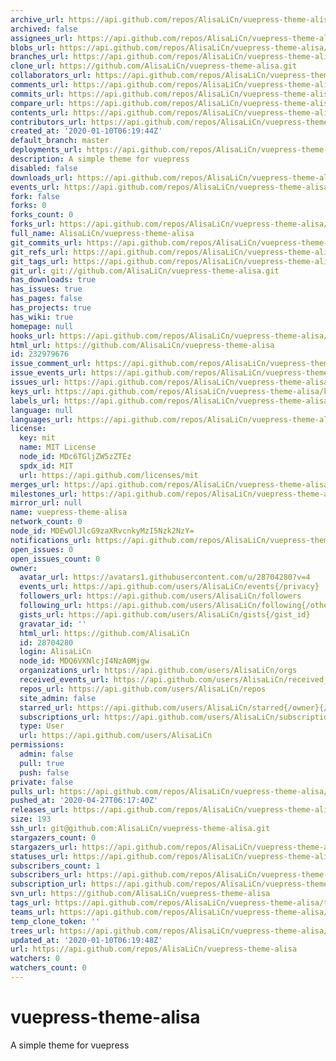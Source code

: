 ```yaml
---
archive_url: https://api.github.com/repos/AlisaLiCn/vuepress-theme-alisa/{archive_format}{/ref}
archived: false
assignees_url: https://api.github.com/repos/AlisaLiCn/vuepress-theme-alisa/assignees{/user}
blobs_url: https://api.github.com/repos/AlisaLiCn/vuepress-theme-alisa/git/blobs{/sha}
branches_url: https://api.github.com/repos/AlisaLiCn/vuepress-theme-alisa/branches{/branch}
clone_url: https://github.com/AlisaLiCn/vuepress-theme-alisa.git
collaborators_url: https://api.github.com/repos/AlisaLiCn/vuepress-theme-alisa/collaborators{/collaborator}
comments_url: https://api.github.com/repos/AlisaLiCn/vuepress-theme-alisa/comments{/number}
commits_url: https://api.github.com/repos/AlisaLiCn/vuepress-theme-alisa/commits{/sha}
compare_url: https://api.github.com/repos/AlisaLiCn/vuepress-theme-alisa/compare/{base}...{head}
contents_url: https://api.github.com/repos/AlisaLiCn/vuepress-theme-alisa/contents/{+path}
contributors_url: https://api.github.com/repos/AlisaLiCn/vuepress-theme-alisa/contributors
created_at: '2020-01-10T06:19:44Z'
default_branch: master
deployments_url: https://api.github.com/repos/AlisaLiCn/vuepress-theme-alisa/deployments
description: A simple theme for vuepress
disabled: false
downloads_url: https://api.github.com/repos/AlisaLiCn/vuepress-theme-alisa/downloads
events_url: https://api.github.com/repos/AlisaLiCn/vuepress-theme-alisa/events
fork: false
forks: 0
forks_count: 0
forks_url: https://api.github.com/repos/AlisaLiCn/vuepress-theme-alisa/forks
full_name: AlisaLiCn/vuepress-theme-alisa
git_commits_url: https://api.github.com/repos/AlisaLiCn/vuepress-theme-alisa/git/commits{/sha}
git_refs_url: https://api.github.com/repos/AlisaLiCn/vuepress-theme-alisa/git/refs{/sha}
git_tags_url: https://api.github.com/repos/AlisaLiCn/vuepress-theme-alisa/git/tags{/sha}
git_url: git://github.com/AlisaLiCn/vuepress-theme-alisa.git
has_downloads: true
has_issues: true
has_pages: false
has_projects: true
has_wiki: true
homepage: null
hooks_url: https://api.github.com/repos/AlisaLiCn/vuepress-theme-alisa/hooks
html_url: https://github.com/AlisaLiCn/vuepress-theme-alisa
id: 232979676
issue_comment_url: https://api.github.com/repos/AlisaLiCn/vuepress-theme-alisa/issues/comments{/number}
issue_events_url: https://api.github.com/repos/AlisaLiCn/vuepress-theme-alisa/issues/events{/number}
issues_url: https://api.github.com/repos/AlisaLiCn/vuepress-theme-alisa/issues{/number}
keys_url: https://api.github.com/repos/AlisaLiCn/vuepress-theme-alisa/keys{/key_id}
labels_url: https://api.github.com/repos/AlisaLiCn/vuepress-theme-alisa/labels{/name}
language: null
languages_url: https://api.github.com/repos/AlisaLiCn/vuepress-theme-alisa/languages
license:
  key: mit
  name: MIT License
  node_id: MDc6TGljZW5zZTEz
  spdx_id: MIT
  url: https://api.github.com/licenses/mit
merges_url: https://api.github.com/repos/AlisaLiCn/vuepress-theme-alisa/merges
milestones_url: https://api.github.com/repos/AlisaLiCn/vuepress-theme-alisa/milestones{/number}
mirror_url: null
name: vuepress-theme-alisa
network_count: 0
node_id: MDEwOlJlcG9zaXRvcnkyMzI5Nzk2NzY=
notifications_url: https://api.github.com/repos/AlisaLiCn/vuepress-theme-alisa/notifications{?since,all,participating}
open_issues: 0
open_issues_count: 0
owner:
  avatar_url: https://avatars1.githubusercontent.com/u/28704280?v=4
  events_url: https://api.github.com/users/AlisaLiCn/events{/privacy}
  followers_url: https://api.github.com/users/AlisaLiCn/followers
  following_url: https://api.github.com/users/AlisaLiCn/following{/other_user}
  gists_url: https://api.github.com/users/AlisaLiCn/gists{/gist_id}
  gravatar_id: ''
  html_url: https://github.com/AlisaLiCn
  id: 28704280
  login: AlisaLiCn
  node_id: MDQ6VXNlcjI4NzA0Mjgw
  organizations_url: https://api.github.com/users/AlisaLiCn/orgs
  received_events_url: https://api.github.com/users/AlisaLiCn/received_events
  repos_url: https://api.github.com/users/AlisaLiCn/repos
  site_admin: false
  starred_url: https://api.github.com/users/AlisaLiCn/starred{/owner}{/repo}
  subscriptions_url: https://api.github.com/users/AlisaLiCn/subscriptions
  type: User
  url: https://api.github.com/users/AlisaLiCn
permissions:
  admin: false
  pull: true
  push: false
private: false
pulls_url: https://api.github.com/repos/AlisaLiCn/vuepress-theme-alisa/pulls{/number}
pushed_at: '2020-04-27T06:17:40Z'
releases_url: https://api.github.com/repos/AlisaLiCn/vuepress-theme-alisa/releases{/id}
size: 193
ssh_url: git@github.com:AlisaLiCn/vuepress-theme-alisa.git
stargazers_count: 0
stargazers_url: https://api.github.com/repos/AlisaLiCn/vuepress-theme-alisa/stargazers
statuses_url: https://api.github.com/repos/AlisaLiCn/vuepress-theme-alisa/statuses/{sha}
subscribers_count: 1
subscribers_url: https://api.github.com/repos/AlisaLiCn/vuepress-theme-alisa/subscribers
subscription_url: https://api.github.com/repos/AlisaLiCn/vuepress-theme-alisa/subscription
svn_url: https://github.com/AlisaLiCn/vuepress-theme-alisa
tags_url: https://api.github.com/repos/AlisaLiCn/vuepress-theme-alisa/tags
teams_url: https://api.github.com/repos/AlisaLiCn/vuepress-theme-alisa/teams
temp_clone_token: ''
trees_url: https://api.github.com/repos/AlisaLiCn/vuepress-theme-alisa/git/trees{/sha}
updated_at: '2020-01-10T06:19:48Z'
url: https://api.github.com/repos/AlisaLiCn/vuepress-theme-alisa
watchers: 0
watchers_count: 0
---
```


# vuepress-theme-alisa
A simple theme for vuepress
